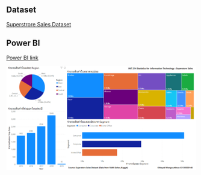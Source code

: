 ## Dataset 
<a href="https://github.com/KetchupBruh/INT214-STATISTICS-FOR-IT/blob/main/Superstore%20Sales%20Dataset.csv"> Superstrore Sales Dataset </a> </br>

## Power BI
<a href="https://github.com/KetchupBruh/INT214-STATISTICS-FOR-IT/blob/main/images%20and%20dataset/Power-BI-assignment-image.png"> Power BI link </a> </br>

![Power-BI-assignment-image](https://github.com/KetchupBruh/INT214-STATISTICS-FOR-IT/blob/main/images%20and%20dataset/Power-BI-assignment-image.png)
